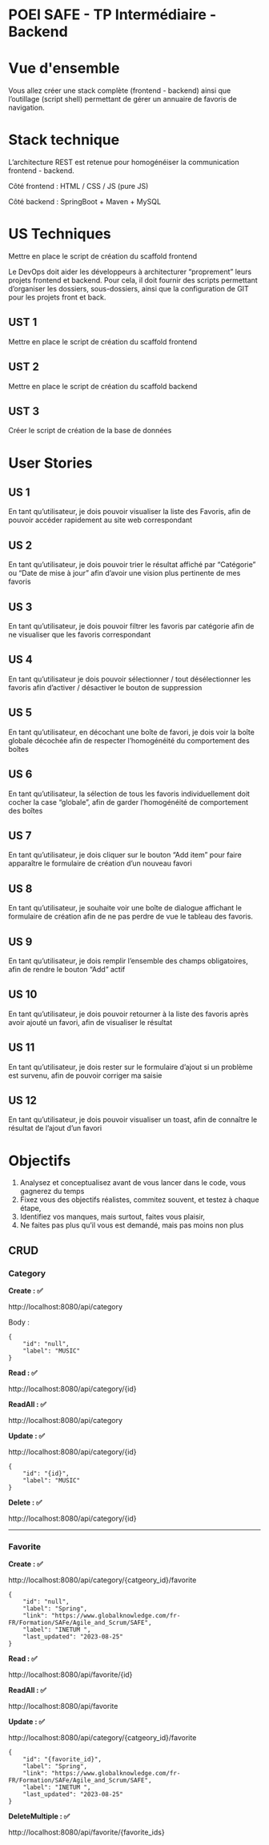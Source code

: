 # POEI SAFE - TP Intermédiaire - Backend

# Vue d'ensemble

Vous allez créer une stack complète (frontend - backend) ainsi que l’outillage (script shell) permettant de gérer un annuaire de favoris de navigation.

# Stack technique

L’architecture REST est retenue pour homogénéiser la communication frontend - backend.

Côté frontend : HTML / CSS / JS (pure JS)

Côté backend : SpringBoot + Maven + MySQL

# US Techniques
Mettre en place le script de création du scaffold frontend 

Le DevOps doit aider les développeurs à architecturer “proprement” leurs projets frontend et backend.
Pour cela, il doit fournir des scripts permettant d’organiser les dossiers, sous-dossiers,
ainsi que la configuration de GIT pour les projets front et back.

## UST 1

Mettre en place le script de création du scaffold frontend

## UST 2

Mettre en place le script de création du scaffold backend

## UST 3

Créer le script de création de la base de données

# User Stories

## US 1
En tant qu’utilisateur, je dois pouvoir visualiser la liste des Favoris, 
afin de pouvoir accéder rapidement au site web correspondant

## US 2
En tant qu’utilisateur, je dois pouvoir trier le résultat affiché par “Catégorie” ou “Date de mise à jour” 
afin d’avoir une vision plus pertinente de mes favoris

## US 3
En tant qu’utilisateur, je dois pouvoir filtrer les favoris par catégorie afin de ne visualiser que les favoris correspondant

## US 4
En tant qu’utilisateur je dois pouvoir sélectionner / tout désélectionner les favoris 
afin d’activer / désactiver le bouton de suppression

## US 5
En tant qu’utilisateur, en décochant une boîte de favori, je dois voir la boîte globale décochée afin de respecter
l’homogénéité du comportement des boîtes

## US 6
En tant qu’utilisateur, la sélection de tous les favoris individuellement doit cocher la case “globale”, afin de garder
l’homogénéité de comportement des boîtes

## US 7
En tant qu’utilisateur, je dois cliquer sur le bouton “Add item” 
pour faire apparaître le formulaire de création d’un nouveau favori

## US 8
En tant qu’utilisateur, je souhaite voir une boîte de dialogue affichant le formulaire de création 
afin de ne pas perdre de vue le tableau des favoris.

## US 9
En tant qu’utilisateur, je dois remplir l’ensemble des champs obligatoires, afin de rendre le bouton “Add” actif

## US 10 
En tant qu’utilisateur, je dois pouvoir retourner à la liste des favoris après avoir ajouté un favori, 
afin de visualiser le résultat

## US 11
En tant qu’utilisateur, je dois rester sur le formulaire d’ajout si un problème est survenu, 
afin de pouvoir corriger ma saisie

## US 12
En tant qu’utilisateur, je dois pouvoir visualiser un toast, afin de connaître le résultat de l’ajout d’un favori

# Objectifs

1. Analysez et conceptualisez avant de vous lancer dans le code, vous gagnerez du temps
2. Fixez vous des objectifs réalistes, commitez souvent, et testez à chaque étape,
3. Identifiez vos manques, mais surtout, faites vous plaisir,
4. Ne faites pas plus qu’il vous est demandé, mais pas moins non plus


## CRUD

### Category

**Create : ✅**

http://localhost:8080/api/category

Body : 

```
{
    "id": "null",
    "label": "MUSIC"
}
```

**Read : ✅**

http://localhost:8080/api/category/{id}

**ReadAll : ✅**

http://localhost:8080/api/category


**Update : ✅**

http://localhost:8080/api/category/{id}

```
{
    "id": "{id}",
    "label": "MUSIC"
}
```

**Delete : ✅**

http://localhost:8080/api/category/{id}

---

### Favorite

**Create : ✅**

http://localhost:8080/api/category/{catgeory_id}/favorite

```
{
    "id": "null",
    "label": "Spring",
    "link": "https://www.globalknowledge.com/fr-FR/Formation/SAFe/Agile_and_Scrum/SAFE",
    "label": "INETUM ",
    "last_updated": "2023-08-25"
}
```

**Read : ✅**

http://localhost:8080/api/favorite/{id}

**ReadAll : ✅**

http://localhost:8080/api/favorite

**Update : ✅**

http://localhost:8080/api/category/{catgeory_id}/favorite

```
{
    "id": "{favorite_id}",
    "label": "Spring",
    "link": "https://www.globalknowledge.com/fr-FR/Formation/SAFe/Agile_and_Scrum/SAFE",
    "label": "INETUM ",
    "last_updated": "2023-08-25"
}
```

**DeleteMultiple : ✅**

http://localhost:8080/api/favorite/{favorite_ids}